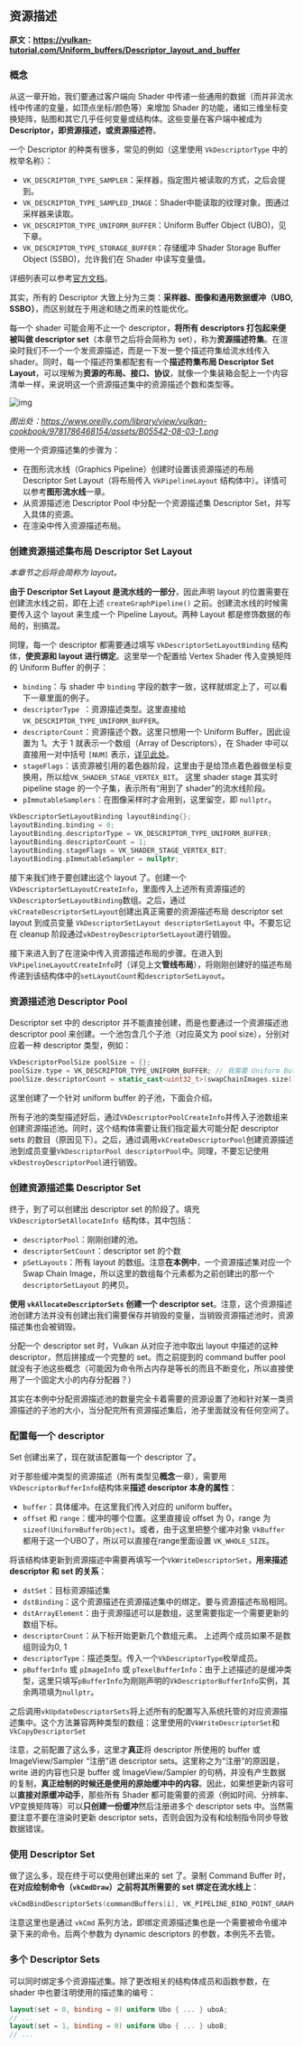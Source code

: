 ## 资源描述

**原文：https://vulkan-tutorial.com/Uniform_buffers/Descriptor_layout_and_buffer**



### 概念

从这一章开始，我们要通过客户端向 Shader 中传递一些通用的数据（而并非流水线中传递的变量，如顶点坐标/颜色等）来增加 Shader 的功能，诸如三维坐标变换矩阵，贴图和其它几乎任何变量或结构体。这些变量在客户端中被成为 **Descriptor，即资源描述，或资源描述符**。

一个 Descriptor 的种类有很多，常见的例如（这里使用 `VkDescriptorType` 中的枚举名称）：

* `VK_DESCRIPTOR_TYPE_SAMPLER`：采样器，指定图片被读取的方式，之后会提到。
* `VK_DESCRIPTOR_TYPE_SAMPLED_IMAGE`：Shader中能读取的纹理对象。图通过采样器来读取。
* `VK_DESCRIPTOR_TYPE_UNIFORM_BUFFER`：Uniform Buffer Object (UBO)，见下章。
* `VK_DESCRIPTOR_TYPE_STORAGE_BUFFER`：存储缓冲 Shader Storage Buffer Object (SSBO)，允许我们在 Shader 中读写变量值。

详细列表可以参考[官方文档](https://www.khronos.org/registry/vulkan/specs/1.2-extensions/man/html/VkDescriptorType.html)。

其实，所有的 Descriptor 大致上分为三类：**采样器、图像和通用数据缓冲（UBO, SSBO）**，而区别就在于用途和随之而来的性能优化。

每一个 shader 可能会用不止一个 descriptor，**将所有 descriptors 打包起来便被叫做 descriptor set**（本章节之后将会简称为 set），称为**资源描述符集**。在渲染时我们不一个一个发资源描述，而是一下发一整个描述符集给流水线传入 shader。同时，每一个描述符集都配套有一个**描述符集布局 Descriptor Set Layout**，可以理解为**资源的布局、接口、协议**，就像一个集装箱会配上一个内容清单一样，来说明这一个资源描述集中的资源描述个数和类型等。

![img](https://www.oreilly.com/library/view/vulkan-cookbook/9781786468154/assets/B05542-08-03-1.png)

*图出处：https://www.oreilly.com/library/view/vulkan-cookbook/9781786468154/assets/B05542-08-03-1.png*

使用一个资源描述集的步骤为：

- 在图形流水线（Graphics Pipeline）创建时设置该资源描述的布局 Descriptor Set Layout（将布局传入 `VkPipelineLayout` 结构体中）。详情可以参考**图形流水线**一章。
- 从资源描述池 Descriptor Pool 中分配一个资源描述集 Descriptor Set，并写入具体的资源。
- 在渲染中传入资源描述布局。



### 创建资源描述集布局 Descriptor Set Layout

*本章节之后将会简称为 layout。*

**由于 Descriptor Set Layout 是流水线的一部分**，因此声明 layout 的位置需要在创建流水线之前，即在上述 `createGraphPipeline()` 之前。创建流水线的时候需要传入这个 layout  来生成一个 Pipeline Layout。两种 Layout 都是修饰数据的布局的，别搞混。

同理，每一个 descriptor 都需要通过填写 `VkDescriptorSetLayoutBinding` 结构体，**使资源和 layout 进行绑定**。这里举一个配置给 Vertex Shader 传入变换矩阵的 Uniform Buffer 的例子：

- `binding`：与 shader 中 `binding` 字段的数字一致，这样就绑定上了，可以看下一章里面的例子。
- `descriptorType `：资源描述类型。这里直接给`VK_DESCRIPTOR_TYPE_UNIFORM_BUFFER`。
- `descriptorCount`：资源描述个数。这里只想用一个 Uniform Buffer，因此设置为 1。大于 1 就表示一个数组（Array of Descriptors），在 Shader 中可以直接用一对中括号 `[NUM]` 表示，[详见此处](https://www.khronos.org/registry/vulkan/specs/1.2-extensions/man/html/VK_EXT_descriptor_indexing.html)。
- `stageFlags`：该资源被引用的着色器阶段，这里由于是给顶点着色器做坐标变换用，所以给`VK_SHADER_STAGE_VERTEX_BIT`。
  这里 shader stage 其实时 pipeline stage 的一个子集，表示所有“用到了 shader”的流水线阶段。
- `pImmutableSamplers`：在图像采样时才会用到，这里留空，即 `nullptr`。

```cpp
VkDescriptorSetLayoutBinding layoutBinding{};
layoutBinding.binding = 0;
layoutBinding.descriptorType = VK_DESCRIPTOR_TYPE_UNIFORM_BUFFER;
layoutBinding.descriptorCount = 1;
layoutBinding.stageFlags = VK_SHADER_STAGE_VERTEX_BIT;
layoutBinding.pImmutableSampler = nullptr;
```

接下来我们终于要创建出这个 layout 了。创建一个 `VkDescriptorSetLayoutCreateInfo`，里面传入上述所有资源描述的`VkDescriptorSetLayoutBinding`数组。之后，通过`vkCreateDescriptorSetLayout`创建出真正需要的资源描述布局 descriptor set layout 到成员变量 `VkDescriptorSetLayout descriptorSetLayout` 中。不要忘记在 cleanup 阶段通过`vkDestroyDescriptorSetLayout`进行销毁。

接下来进入到了在渲染中传入资源描述布局的步骤。在进入到`VkPipelineLayoutCreateInfo`时（详见上文**管线布局**），将刚刚创建好的描述布局传递到该结构体中的`setLayoutCount`和`descriptorSetLayout`。



### 资源描述池 Descriptor Pool

Descriptor set 中的 descriptor 并不能直接创建，而是也要通过一个资源描述池 descriptor pool 来创建。一个池包含几个子池（对应英文为 pool size），分别对应着一种 descriptor 类型，例如：

```cpp
VkDescriptorPoolSize poolSize = {};
poolSize.type = VK_DESCRIPTOR_TYPE_UNIFORM_BUFFER; // 我需要 Uniform Buffer!
poolSize.descriptorCount = static_cast<uint32_t>(swapChainImages.size()); // 一个 Swap Chain Image 来一个
```

这里创建了一个针对 uniform buffer 的子池，下面会介绍。

所有子池的类型描述好后，通过`VkDescriptorPoolCreateInfo`并传入子池数组来创建资源描述池。同时，这个结构体需要让我们指定最大可能分配 descriptor sets 的数目（原因见下）。之后，通过调用`vkCreateDescriptorPool`创建资源描述池到成员变量`VkDescriptorPool descriptorPool`中。同理，不要忘记使用`vkDestroyDescriptorPool`进行销毁。



### 创建资源描述集 Descriptor Set

终于，到了可以创建出 descriptor set 的阶段了。填充`VkDescriptorSetAllocateInfo `结构体，其中包括：

* `descriptorPool`：刚刚创建的池。
* `descriptorSetCount`：descriptor set 的个数
* `pSetLayouts`：所有 layout 的数组。注意**在本例中**，一个资源描述集对应一个 Swap Chain Image，所以这里的数组每个元素都为之前创建出的那一个 `descriptorSetLayout` 的拷贝。

**使用 `vkAllocateDescriptorSets` 创建一个 descriptor set**。注意，这个资源描述池创建方法并没有创建出我们需要保存并销毁的变量，当销毁资源描述池时，资源描述集也会被销毁。

分配一个 descriptor set 时，Vulkan 从对应子池中取出 layout 中描述的这种 descriptor，然后拼接成一个完整的 set。而之前提到的 command buffer pool 就没有子池这些概念（可能因为命令所占内存是等长的而且不断变化，所以直接使用了一个固定大小的内存分配器？）

其实在本例中分配资源描述池的数量完全卡着需要的资源设置了池和针对某一类资源描述的子池的大小，当分配完所有资源描述集后，池子里面就没有任何空间了。



### 配置每一个 descriptor

Set 创建出来了，现在就该配置每一个 descriptor 了。

对于那些缓冲类型的资源描述（所有类型见**概念**一章），需要用`VkDescriptorBufferInfo`结构体来**描述 descriptor 本身的属性**：

* `buffer`：具体缓冲。在这里我们传入对应的 uniform buffer。
* `offset` 和 `range`：缓冲的哪个位置。这里直接设 offset 为 0，range 为 `sizeof(UniformBufferObject)`。或者，由于这里把整个缓冲对象 `VkBuffer` 都用于这一个UBO了，所以可以直接在range里面设置 `VK_WHOLE_SIZE`。

将该结构体更新到资源描述中需要再填写一个`VkWriteDescriptorSet`，**用来描述 descriptor 和 set 的关系**：

* `dstSet`：目标资源描述集
* `dstBinding`：这个资源描述在资源描述集中的绑定。要与资源描述布局相同。
* `dstArrayElement`：由于资源描述可以是数组，这里需要指定一个需要更新的数组下标。
* `descriptorCount`：从下标开始更新几个数组元素。
  上述两个成员如果不是数组则设为0, 1
* `descriptorType`：描述类型。传入一个`VkDescriptorType`枚举成员。
* `pBufferInfo` 或 `pImageInfo` 或 `pTexelBufferInfo`：由于上述描述的是缓冲类型，这里只填写`pBufferInfo`为刚刚声明的`VkDescriptorBufferInfo`实例，其余两项填为`nullptr`。

之后调用`vkUpdateDescriptorSets`将上述所有的配置写入系统托管的对应资源描述集中。这个方法兼容两种类型的数组：这里使用的`VkWriteDescriptorSet`和`VkCopyDescriptorSet`

注意，之前配置了这么多，这里才**真正**将 descriptor 所使用的 buffer 或 ImageView/Sampler “注册”进 descriptor sets。这里称之为“注册”的原因是，write 进的内容也只是  buffer 或 ImageView/Sampler 的句柄，并没有产生数据的复制，**真正绘制的时候还是使用的原始缓冲中的内容**。因此，如果想更新内容可以**直接对原缓冲动手**，那些所有 Shader 都可能需要的资源（例如时间、分辨率、VP变换矩阵等）可以**只创建一份缓冲**然后注册进多个 descriptor sets 中。当然需要注意不要在渲染时更新 descriptor sets，否则会因为没有和绘制指令同步导致数据错误。



### 使用 Descriptor Set

做了这么多，现在终于可以使用创建出来的 set 了。录制 Command Buffer 时，**在对应绘制命令（`vkCmdDraw`）之前将其所需要的 set 绑定在流水线上**：

```c++
vkCmdBindDescriptorSets(commandBuffers[i], VK_PIPELINE_BIND_POINT_GRAPHICS, pipelineLayout, 0, 1, &descriptorSets[i], 0, nullptr);
```

注意这里也是通过 `vkCmd` 系列方法，即绑定资源描述集也是一个需要被命令缓冲录下来的命令。后两个参数为 dynamic descriptors 的参数，本例先不去管。



### 多个 Descriptor Sets

可以同时绑定多个资源描述集。除了更改相关的结构体成员和函数参数，在 shader 中也要注明使用的描述集的编号：

```GLSL
layout(set = 0, binding = 0) uniform Ubo { ... } uboA;
// ...
layout(set = 1, binding = 0) uniform Ubo { ... } uboB;
// ...
```

